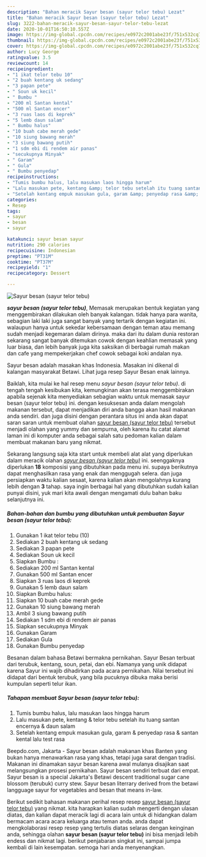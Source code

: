 ```yaml
---
description: "Bahan meracik Sayur besan (sayur telor tebu) Lezat"
title: "Bahan meracik Sayur besan (sayur telor tebu) Lezat"
slug: 3222-bahan-meracik-sayur-besan-sayur-telor-tebu-lezat
date: 2020-10-01T16:50:10.557Z
image: https://img-global.cpcdn.com/recipes/e0972c2001abe23f/751x532cq70/sayur-besan-sayur-telor-tebu-foto-resep-utama.jpg
thumbnail: https://img-global.cpcdn.com/recipes/e0972c2001abe23f/751x532cq70/sayur-besan-sayur-telor-tebu-foto-resep-utama.jpg
cover: https://img-global.cpcdn.com/recipes/e0972c2001abe23f/751x532cq70/sayur-besan-sayur-telor-tebu-foto-resep-utama.jpg
author: Lucy George
ratingvalue: 3.5
reviewcount: 14
recipeingredient:
- "1 ikat telor tebu 10"
- "2 buah kentang uk sedang"
- "3 papan pete"
- " Soun uk kecil"
- " Bumbu "
- "200 ml Santan kental"
- "500 ml Santan encer"
- "3 ruas laos di keprek"
- "5 lemb daun salam"
- " Bumbu halus"
- "10 buah cabe merah gede"
- "10 siung bawang merah"
- "3 siung bawang putih"
- "1 sdm ebi di rendem air panas"
- "secukupnya Minyak"
- " Garam"
- " Gula"
- " Bumbu penyedap"
recipeinstructions:
- "Tumis bumbu halus, lalu masukan laos hingga harum"
- "Lalu masukan pete, kentang &amp; telor tebu setelah itu tuang santan encernya &amp; daun salam"
- "Setelah kentang empuk masukan gula, garam &amp; penyedap rasa &amp; santan kental lalu test rasa"
categories:
- Resep
tags:
- sayur
- besan
- sayur

katakunci: sayur besan sayur 
nutrition: 290 calories
recipecuisine: Indonesian
preptime: "PT31M"
cooktime: "PT37M"
recipeyield: "1"
recipecategory: Dessert

---
```



![Sayur besan (sayur telor tebu)](https://img-global.cpcdn.com/recipes/e0972c2001abe23f/751x532cq70/sayur-besan-sayur-telor-tebu-foto-resep-utama.jpg)

<b><i>sayur besan (sayur telor tebu)</i></b>, Memasak merupakan bentuk kegiatan yang menggembirakan dilakukan oleh banyak kalangan. tidak hanya para wanita, sebagian laki laki juga sangat banyak yang tertarik dengan kegiatan ini. walaupun hanya untuk sekedar kebersamaan dengan teman atau memang sudah menjadi kegemaran dalam dirinya. maka dari itu dalam dunia restoran sekarang sangat banyak ditemukan cowok dengan keahlian memasak yang luar biasa, dan lebih banyak juga kita saksikan di berbagai rumah makan dan cafe yang mempekerjakan chef cowok sebagai koki andalan nya.

Sayur besan adalah masakan khas Indonesia. Masakan ini dikenal di kalangan masyarakat Betawi. Lihat juga resep Sayur Besan enak lainnya.

Baiklah, kita mulai ke hal resep menu <i>sayur besan (sayur telor tebu)</i>. di tengah tengah kesibukan kita, kemungkinan akan terasa menggembirakan apabila sejenak kita menyediakan sebagian waktu untuk memasak sayur besan (sayur telor tebu) ini. dengan kesuksesan anda dalam mengolah makanan tersebut, dapat menjadikan diri anda bangga akan hasil makanan anda sendiri. dan juga disini dengan perantara situs ini anda akan dapat saran saran untuk membuat olahan <u>sayur besan (sayur telor tebu)</u> tersebut menjadi olahan yang yummy dan sempurna, oleh karena itu catat alamat laman ini di komputer anda sebagai salah satu pedoman kalian dalam membuat makanan baru yang nikmat.


Sekarang langsung saja kita start untuk membeli alat alat yang diperlukan dalam meracik olahan <u><i>sayur besan (sayur telor tebu)</i></u> ini. seenggaknya diperlukan <b>18</b> komposisi yang dibutuhkan pada menu ini. supaya berikutnya dapat menghasilkan rasa yang enak dan menggugah selera. dan juga persiapkan waktu kalian sesaat, karena kalian akan mengolahnya kurang lebih dengan <b>3</b> tahap. saya ingin berbagai hal yang dibutuhkan sudah kalian punyai disini, yuk mari kita awali dengan mengamati dulu bahan baku selanjutnya ini.

<!--inarticleads1-->

##### Bahan-bahan dan bumbu yang dibutuhkan untuk pembuatan Sayur besan (sayur telor tebu):

1. Gunakan 1 ikat telor tebu (10)
1. Sediakan 2 buah kentang uk sedang
1. Sediakan 3 papan pete
1. Sediakan  Soun uk kecil
1. Siapkan  Bumbu :
1. Sediakan 200 ml Santan kental
1. Gunakan 500 ml Santan encer
1. Siapkan 3 ruas laos di keprek
1. Gunakan 5 lemb daun salam
1. Siapkan  Bumbu halus:
1. Siapkan 10 buah cabe merah gede
1. Gunakan 10 siung bawang merah
1. Ambil 3 siung bawang putih
1. Sediakan 1 sdm ebi di rendem air panas
1. Siapkan secukupnya Minyak
1. Gunakan  Garam
1. Sediakan  Gula
1. Gunakan  Bumbu penyedap


Besanan dalam bahasa Betawi bermakna pernikahan. Sayur Besan terbuat dari terubuk, kentang, soun, petai, dan ebi. Namanya yang unik didapat karena Sayur ini wajib dihadirkan pada acara pernikahan. Nilai tersebut ini didapat dari bentuk terubuk, yang bila pucuknya dibuka maka berisi kumpulan seperti telur ikan. 

<!--inarticleads2-->

##### Tahapan membuat Sayur besan (sayur telor tebu):

1. Tumis bumbu halus, lalu masukan laos hingga harum
1. Lalu masukan pete, kentang &amp; telor tebu setelah itu tuang santan encernya &amp; daun salam
1. Setelah kentang empuk masukan gula, garam &amp; penyedap rasa &amp; santan kental lalu test rasa


Beepdo.com, Jakarta - Sayur besan adalah makanan khas Banten yang bukan hanya menawarkan rasa yang khas, tetapi juga sarat dengan tradisi. Makanan ini dinamakan sayur besan karena awal mulanya disajikan saat melangsungkan prosesi pernikahan. Sayur besan sendiri terbuat dari empat. Sayur besan is a special Jakarta&#39;s Betawi descent traditional sugar cane blossom (terubuk) curry stew. Sayur besan literrary derived from the betawi langguage sayur for vegetables and besan that means in-law. 

Berikut sedikit bahasan makanan perihal resep resep <u>sayur besan (sayur telor tebu)</u> yang nikmat. kita harapkan kalian sudah mengerti dengan ulasan diatas, dan kalian dapat meracik lagi di acara lain untuk di hidangkan dalam bermacam acara acara keluarga atau teman anda. anda dapat mengkolaborasi resep resep yang tertulis diatas selaras dengan keinginan anda, sehingga olahan <b>sayur besan (sayur telor tebu)</b> ini bisa menjadi lebih endess dan nikmat lagi. berikut penjabaran singkat ini, sampai jumpa kembali di lain kesempatan. semoga hari anda menyenangkan.
